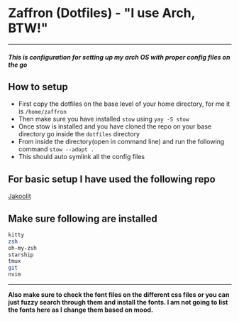 # Zaffron (Dotfiles) - "I use Arch, BTW!"

---

##### This is configuration for setting up my arch OS with proper config files on the go

## How to setup

- First copy the dotfiles on the base level of your home directory, for me it is `/home/zaffron`
- Then make sure you have installed `stow` using `yay -S stow`
- Once stow is installed and you have cloned the repo on your base directory go inside the `dotfiles` directory
- From inside the directory(open in command line) and run the following command `stow --adopt .`
- This should auto symlink all the config files

## For basic setup I have used the following repo

[Jakoolit](https://github.com/JaKooLit/Arch-Hyprland)

## Make sure following are installed

```bash
kitty
zsh
oh-my-zsh
starship
tmux
git
nvim
```

---

**Also make sure to check the font files on the different css files or you can just fuzzy search through them and install the fonts. I am not going to list the fonts here as I change them based on mood.**
